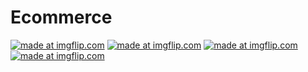 # Ecommerce

<a href="https://imgflip.com/gif/32rdbv"><img src="https://i.imgflip.com/32rdbv.gif" title="made at imgflip.com"/></a>
<a href="https://imgflip.com/gif/32rdjo"><img src="https://i.imgflip.com/32rdjo.gif" title="made at imgflip.com"/></a>
<a href="https://imgflip.com/gif/32rdl6"><img src="https://i.imgflip.com/32rdl6.gif" title="made at imgflip.com"/></a>
<a href="https://imgflip.com/gif/32rdm4"><img src="https://i.imgflip.com/32rdm4.gif" title="made at imgflip.com"/></a>
